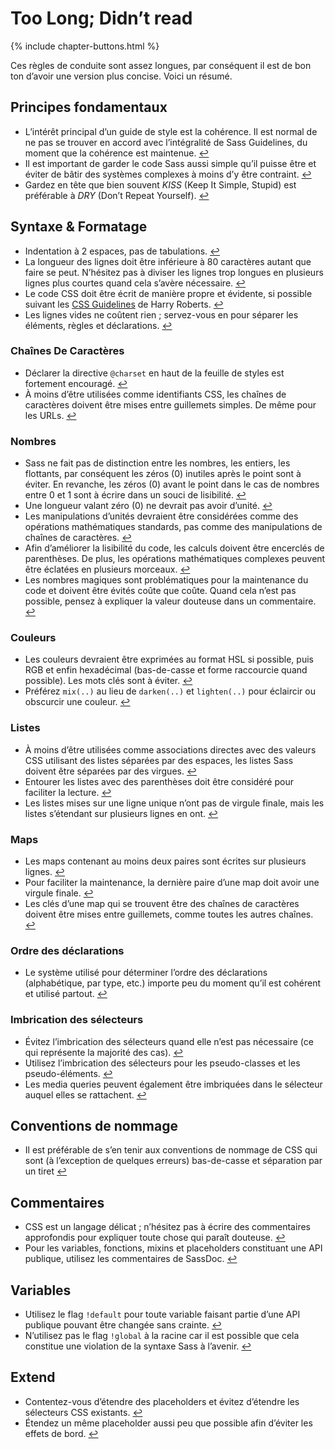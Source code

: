 
# Too Long; Didn’t read

{% include chapter-buttons.html %}

Ces règles de conduite sont assez longues, par conséquent il est de bon ton d’avoir une version plus concise. Voici un résumé.

## Principes fondamentaux

* L’intérêt principal d’un guide de style est la cohérence. Il est normal de ne pas se trouver en accord avec l’intégralité de Sass Guidelines, du moment que la cohérence est maintenue. [↩](#pourquoi-un-guide-de-style)
* Il est important de garder le code Sass aussi simple qu’il puisse être et éviter de bâtir des systèmes complexes à moins d’y être contraint. [↩](#principes-fondamentaux)
* Gardez en tête que bien souvent *KISS* (Keep It Simple, Stupid) est préférable à *DRY* (Don’t Repeat Yourself). [↩](#principes-fondamentaux)

## Syntaxe & Formatage

* Indentation à 2 espaces, pas de tabulations. [↩](#syntaxe--formatage)
* La longueur des lignes doit être inférieure à 80 caractères autant que faire se peut. N’hésitez pas à diviser les lignes trop longues en plusieurs lignes plus courtes quand cela s’avère nécessaire. [↩](#syntaxe--formatage)
* Le code CSS doit être écrit de manière propre et évidente, si possible suivant les [CSS Guidelines](http://cssguidelin.es) de Harry Roberts. [↩](#syntaxe--formatage)
* Les lignes vides ne coûtent rien ; servez-vous en pour séparer les éléments, règles et déclarations. [↩](#syntaxe--formatage)

### Chaînes De Caractères

* Déclarer la directive `@charset` en haut de la feuille de styles est fortement encouragé. [↩](#encodage)
* À moins d’être utilisées comme identifiants CSS, les chaînes de caractères doivent être mises entre guillemets simples. De même pour les URLs. [↩](#chanes-comme-valeurs-css)

### Nombres

* Sass ne fait pas de distinction entre les nombres, les entiers, les flottants, par conséquent les zéros (0) inutiles après le point sont à éviter. En revanche, les zéros (0) avant le point dans le cas de nombres entre 0 et 1 sont à écrire dans un souci de lisibilité. [↩](#zros)
* Une longueur valant zéro (0) ne devrait pas avoir d’unité. [↩](#units)
* Les manipulations d’unités devraient être considérées comme des opérations mathématiques standards, pas comme des manipulations de chaînes de caractères. [↩](#units)
* Afin d’améliorer la lisibilité du code, les calculs doivent être encerclés de parenthèses. De plus, les opérations mathématiques complexes peuvent être éclatées en plusieurs morceaux. [↩](#calculs)
* Les nombres magiques sont problématiques pour la maintenance du code et doivent être évités coûte que coûte. Quand cela n’est pas possible, pensez à expliquer la valeur douteuse dans un commentaire. [↩](#nombres-magiques)

### Couleurs

* Les couleurs devraient être exprimées au format HSL si possible, puis RGB et enfin hexadécimal (bas-de-casse et forme raccourcie quand possible). Les mots clés sont à éviter. [↩](#formats-de-couleurs)
* Préférez `mix(..)` au lieu de `darken(..)` et `lighten(..)` pour éclaircir ou obscurcir une couleur. [↩](#claircir-et-obscurcir-les-couleurs)

### Listes

* À moins d’être utilisées comme associations directes avec des valeurs CSS utilisant des listes séparées par des espaces, les listes Sass doivent être séparées par des virgues. [↩](#listes)
* Entourer les listes avec des parenthèses doit être considéré pour faciliter la lecture. [↩](#listes)
* Les listes mises sur une ligne unique n’ont pas de virgule finale, mais les listes s’étendant sur plusieurs lignes en ont. [↩](#listes)

### Maps

* Les maps contenant au moins deux paires sont écrites sur plusieurs lignes. [↩](#maps)
* Pour faciliter la maintenance, la dernière paire d’une map doit avoir une virgule finale. [↩](#maps)
* Les clés d’une map qui se trouvent être des chaînes de caractères doivent être mises entre guillemets, comme toutes les autres chaînes. [↩](#maps)

### Ordre des déclarations

* Le système utilisé pour déterminer l’ordre des déclarations (alphabétique, par type, etc.) importe peu du moment qu’il est cohérent et utilisé partout. [↩](#ordre-des-dclarations)

### Imbrication des sélecteurs

* Évitez l’imbrication des sélecteurs quand elle n’est pas nécessaire (ce qui représente la majorité des cas). [↩](#imbrication-des-slecteurs)
* Utilisez l’imbrication des sélecteurs pour les pseudo-classes et les pseudo-éléments. [↩](#imbrication-des-slecteurs)
* Les media queries peuvent également être imbriquées dans le sélecteur auquel elles se rattachent. [↩](#imbrication-des-slecteurs)

## Conventions de nommage

* Il est préférable de s’en tenir aux conventions de nommage de CSS qui sont (à l’exception de quelques erreurs) bas-de-casse et séparation par un tiret [↩](#conventions-de-nommage)

## Commentaires

* CSS est un langage délicat ; n’hésitez pas à écrire des commentaires approfondis pour expliquer toute chose qui paraît douteuse. [↩](#crire-des-commentaires)
* Pour les variables, fonctions, mixins et placeholders constituant une API publique, utilisez les commentaires de SassDoc. [↩](#documentation)

## Variables

* Utilisez le flag `!default` pour toute variable faisant partie d’une API publique pouvant être changée sans crainte. [↩](#le-flag-default)
* N’utilisez pas le flag `!global` à la racine car il est possible que cela constitue une violation de la syntaxe Sass à l’avenir. [↩](#le-flag-global)

## Extend

* Contentez-vous d’étendre des placeholders et évitez d’étendre les sélecteurs CSS existants. [↩](#extend)
* Étendez un même placeholder aussi peu que possible afin d’éviter les effets de bord. [↩](#extend)
